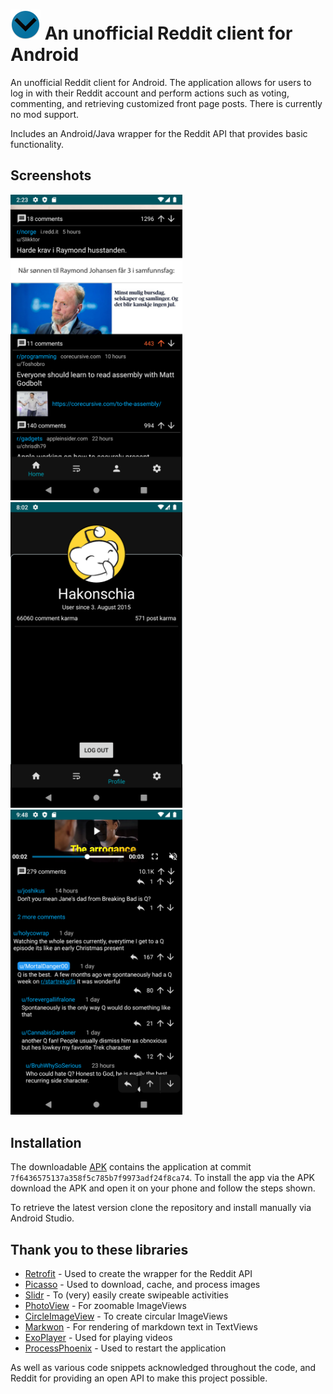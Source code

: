 
# ![logo](/images/logo.png) An unofficial Reddit client for Android

An unofficial Reddit client for Android. The application allows for users to log in with their Reddit account and perform actions such as voting, commenting, and retrieving customized front page posts. There is currently no mod support.

Includes an Android/Java wrapper for the Reddit API that provides basic functionality.


## Screenshots

<div>
  <img src="/images/scrolling-in-posts.png" alt="Scrolling posts" width="275"/>
  <img src="/images/profile.png" alt="User profile" width="275"/>
  <img src="/images/in-post.png" alt="In post" width="275"/>
</div>


## Installation

The downloadable [APK](apk/app-debug.apk) contains the application at commit `7f6436575137a358f5c785b7f9973adf24f8ca74`. To install the app via the APK download the APK and open it on your phone and follow the steps shown.

To retrieve the latest version clone the repository and install manually via Android Studio.


## Thank you to these libraries

* [Retrofit](https://github.com/square/retrofit) - Used to create the wrapper for the Reddit API
* [Picasso](https://github.com/square/picasso) - Used to download, cache, and process images
* [Slidr](https://github.com/r0adkll/Slidr) - To (very) easily create swipeable activities
* [PhotoView](https://github.com/chrisbanes/PhotoView) - For zoomable ImageViews
* [CircleImageView](https://github.com/hdodenhof/CircleImageView) - To create circular ImageViews
* [Markwon](https://github.com/noties/Markwon) - For rendering of markdown text in TextViews
* [ExoPlayer](https://github.com/google/ExoPlayer) - Used for playing videos
* [ProcessPhoenix](https://github.com/JakeWharton/ProcessPhoenix) - Used to restart the application

As well as various code snippets acknowledged throughout the code, and Reddit for providing an open API to make this project possible.
